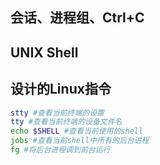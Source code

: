 

## 会话、进程组、Ctrl+C

## UNIX Shell

## 设计的Linux指令
```bash
stty #查看当前终端的设置
tty #查看当前终端的设备文件名
echo $SHELL #查看当前使用的shell
jobs #查看当前shell中所有的后台进程
fg #将后台进程调到前台运行
```